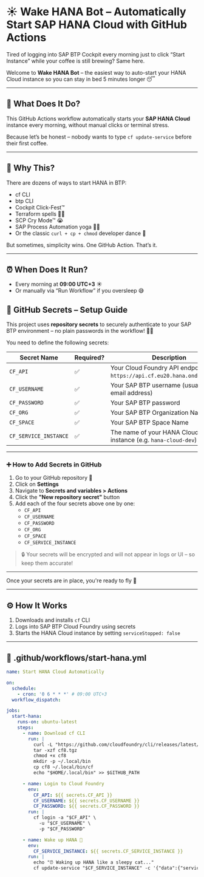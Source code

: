 # ☀️ Wake HANA Bot – Automatically Start SAP HANA Cloud with GitHub Actions

Tired of logging into SAP BTP Cockpit every morning just to click “Start Instance” while your coffee is still brewing? Same here.

Welcome to **Wake HANA Bot** – the easiest way to auto-start your HANA Cloud instance so you can stay in bed 5 minutes longer 😴

---

## 🚀 What Does It Do?

This GitHub Actions workflow automatically starts your **SAP HANA Cloud** instance every morning, without manual clicks or terminal stress.

Because let’s be honest – nobody wants to type `cf update-service` before their first coffee.

---

## 🤔 Why This?

There are dozens of ways to start HANA in BTP:
- cf CLI
- btp CLI
- Cockpit Click-Fest™
- Terraform spells 🧙‍♂️
- SCP Cry Mode™ 😭
- SAP Process Automation yoga 🧘‍♀️
- Or the classic `curl + cp + chmod` developer dance 💃

But sometimes, simplicity wins. One GitHub Action. That’s it.

---

## ⏰ When Does It Run?

- Every morning at **09:00 UTC+3** ☀️
- Or manually via “Run Workflow” if you oversleep 😅

## 🔐 GitHub Secrets – Setup Guide

This project uses **repository secrets** to securely authenticate to your SAP BTP environment – no plain passwords in the workflow! 🕵️‍♀️

You need to define the following secrets:

| Secret Name           | Required? | Description                                                                     |
|-----------------------|-----------|---------------------------------------------------------------------------------|
| `CF_API`              | ✅        | Your Cloud Foundry API endpoint (e.g. `https://api.cf.eu20.hana.ondemand.com`) |
| `CF_USERNAME`         | ✅        | Your SAP BTP username (usually your email address)                             |
| `CF_PASSWORD`         | ✅        | Your SAP BTP password                                                          |
| `CF_ORG`              | ✅        | Your SAP BTP Organization Name                                                 |
| `CF_SPACE`            | ✅        | Your SAP BTP Space Name                                                        |  
| `CF_SERVICE_INSTANCE` | ✅        | The name of your HANA Cloud service instance (e.g. `hana-cloud-dev`)           |

---

### ➕ How to Add Secrets in GitHub

1. Go to your GitHub repository 🧭  
2. Click on **Settings**  
3. Navigate to **Secrets and variables > Actions**  
4. Click the **"New repository secret"** button  
5. Add each of the four secrets above one by one:
   - `CF_API`
   - `CF_USERNAME`
   - `CF_PASSWORD`
   - `CF_ORG`
   - `CF_SPACE`
   - `CF_SERVICE_INSTANCE`

> 🔒 Your secrets will be encrypted and will not appear in logs or UI – so keep them accurate!

---

Once your secrets are in place, you're ready to fly 🚀



---

## ⚙️ How It Works

1. Downloads and installs `cf` CLI
2. Logs into SAP BTP Cloud Foundry using secrets
3. Starts the HANA Cloud instance by setting `serviceStopped: false`

---

## 🔧 .github/workflows/start-hana.yml

```yaml
name: Start HANA Cloud Automatically

on:
  schedule:
    - cron: '0 6 * * *' # 09:00 UTC+3
  workflow_dispatch:

jobs:
  start-hana:
    runs-on: ubuntu-latest
    steps:
      - name: Download cf CLI
        run: |
          curl -L "https://github.com/cloudfoundry/cli/releases/latest/download/cf8-cli_8.14.1_linux_x86-64.tgz" -o cf8.tgz
          tar -xzf cf8.tgz
          chmod +x cf8
          mkdir -p ~/.local/bin
          cp cf8 ~/.local/bin/cf
          echo "$HOME/.local/bin" >> $GITHUB_PATH

      - name: Login to Cloud Foundry
        env:
          CF_API: ${{ secrets.CF_API }}
          CF_USERNAME: ${{ secrets.CF_USERNAME }}
          CF_PASSWORD: ${{ secrets.CF_PASSWORD }}
        run: |
          cf login -a "$CF_API" \
            -u "$CF_USERNAME" \
            -p "$CF_PASSWORD"

      - name: Wake up HANA 🐣
        env:
          CF_SERVICE_INSTANCE: ${{ secrets.CF_SERVICE_INSTANCE }}
        run: |
          echo "⏰ Waking up HANA like a sleepy cat..."
          cf update-service "$CF_SERVICE_INSTANCE" -c '{"data":{"serviceStopped":false}}' --wait
